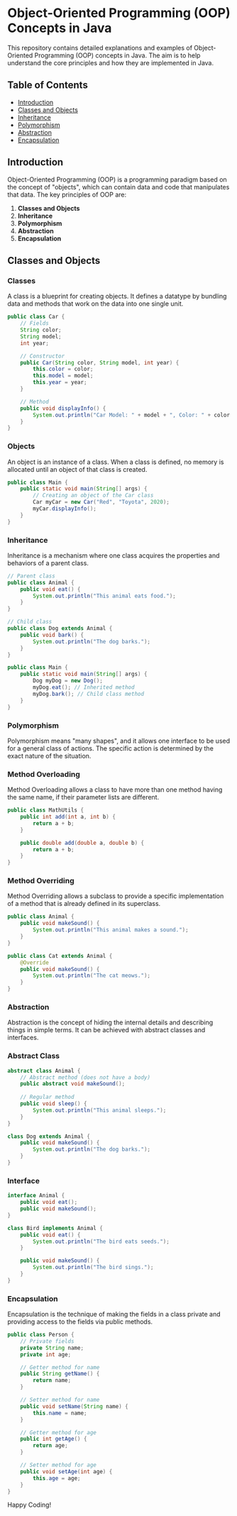 # Object-Oriented Programming (OOP) Concepts in Java

This repository contains detailed explanations and examples of Object-Oriented Programming (OOP) concepts in Java. The aim is to help understand the core principles and how they are implemented in Java.

## Table of Contents
- [Introduction](#introduction)
- [Classes and Objects](#classes-and-objects)
- [Inheritance](#inheritance)
- [Polymorphism](#polymorphism)
- [Abstraction](#abstraction)
- [Encapsulation](#encapsulation)


## Introduction
Object-Oriented Programming (OOP) is a programming paradigm based on the concept of "objects", which can contain data and code that manipulates that data. The key principles of OOP are:

1. **Classes and Objects**
2. **Inheritance**
3. **Polymorphism**
4. **Abstraction**
5. **Encapsulation**

## Classes and Objects
### Classes
A class is a blueprint for creating objects. It defines a datatype by bundling data and methods that work on the data into one single unit.

```java
public class Car {
    // Fields
    String color;
    String model;
    int year;

    // Constructor
    public Car(String color, String model, int year) {
        this.color = color;
        this.model = model;
        this.year = year;
    }

    // Method
    public void displayInfo() {
        System.out.println("Car Model: " + model + ", Color: " + color + ", Year: " + year);
    }
}
```
### Objects
An object is an instance of a class. When a class is defined, no memory is allocated until an object of that class is created.

```java
public class Main {
    public static void main(String[] args) {
        // Creating an object of the Car class
        Car myCar = new Car("Red", "Toyota", 2020);
        myCar.displayInfo();
    }
}
```
### Inheritance
Inheritance is a mechanism where one class acquires the properties and behaviors of a parent class.
```java
// Parent class
public class Animal {
    public void eat() {
        System.out.println("This animal eats food.");
    }
}

// Child class
public class Dog extends Animal {
    public void bark() {
        System.out.println("The dog barks.");
    }
}
```
```java
public class Main {
    public static void main(String[] args) {
        Dog myDog = new Dog();
        myDog.eat(); // Inherited method
        myDog.bark(); // Child class method
    }
}
```
### Polymorphism
Polymorphism means "many shapes", and it allows one interface to be used for a general class of actions. The specific action is determined by the exact nature of the situation.

### Method Overloading
Method Overloading allows a class to have more than one method having the same name, if their parameter lists are different.
```java
public class MathUtils {
    public int add(int a, int b) {
        return a + b;
    }

    public double add(double a, double b) {
        return a + b;
    }
}
```
### Method Overriding
Method Overriding allows a subclass to provide a specific implementation of a method that is already defined in its superclass.
```java
public class Animal {
    public void makeSound() {
        System.out.println("This animal makes a sound.");
    }
}

public class Cat extends Animal {
    @Override
    public void makeSound() {
        System.out.println("The cat meows.");
    }
}
```
### Abstraction
Abstraction is the concept of hiding the internal details and describing things in simple terms. It can be achieved with abstract classes and interfaces.<br>
<h3>Abstract Class</h3>

```java
abstract class Animal {
    // Abstract method (does not have a body)
    public abstract void makeSound();
    
    // Regular method
    public void sleep() {
        System.out.println("This animal sleeps.");
    }
}

class Dog extends Animal {
    public void makeSound() {
        System.out.println("The dog barks.");
    }
}
```
<h3>Interface</h3>

```java
interface Animal {
    public void eat();
    public void makeSound();
}

class Bird implements Animal {
    public void eat() {
        System.out.println("The bird eats seeds.");
    }

    public void makeSound() {
        System.out.println("The bird sings.");
    }
}
```
### Encapsulation
Encapsulation is the technique of making the fields in a class private and providing access to the fields via public methods.
```java
public class Person {
    // Private fields
    private String name;
    private int age;

    // Getter method for name
    public String getName() {
        return name;
    }

    // Setter method for name
    public void setName(String name) {
        this.name = name;
    }

    // Getter method for age
    public int getAge() {
        return age;
    }

    // Setter method for age
    public void setAge(int age) {
        this.age = age;
    }
}
```
Happy Coding!
